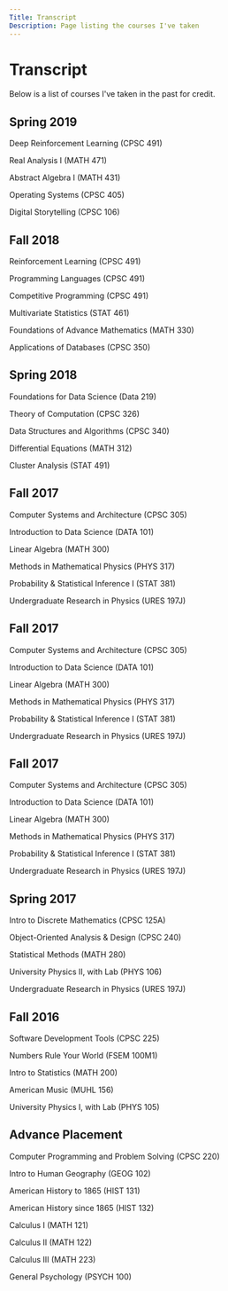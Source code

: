 ```yaml
---
Title: Transcript
Description: Page listing the courses I've taken
---
```


# Transcript

Below is a list of courses I've taken in the past for credit. 

## Spring 2019

Deep Reinforcement Learning (CPSC 491)

Real Analysis I (MATH 471)

Abstract Algebra I (MATH 431)

Operating Systems (CPSC 405)

Digital Storytelling (CPSC 106)

## Fall 2018

Reinforcement Learning (CPSC 491)

Programming Languages (CPSC 491)

Competitive Programming (CPSC 491)

Multivariate Statistics (STAT 461)

Foundations of Advance Mathematics (MATH 330)

Applications of Databases (CPSC 350)

## Spring 2018

Foundations for Data Science (Data 219)

Theory of Computation (CPSC 326)

Data Structures and Algorithms (CPSC 340)

Differential Equations (MATH 312)

Cluster Analysis (STAT 491)

## Fall 2017

Computer Systems and Architecture (CPSC 305)

Introduction to Data Science (DATA 101)

Linear Algebra (MATH 300)

Methods in Mathematical Physics (PHYS 317)

Probability & Statistical Inference I (STAT 381)

Undergraduate Research in Physics (URES 197J)

## Fall 2017

Computer Systems and Architecture (CPSC 305)

Introduction to Data Science (DATA 101)

Linear Algebra (MATH 300)

Methods in Mathematical Physics (PHYS 317)

Probability & Statistical Inference I (STAT 381)

Undergraduate Research in Physics (URES 197J)

## Fall 2017

Computer Systems and Architecture (CPSC 305)

Introduction to Data Science (DATA 101)

Linear Algebra (MATH 300)

Methods in Mathematical Physics (PHYS 317)

Probability & Statistical Inference I (STAT 381)

Undergraduate Research in Physics (URES 197J)

## Spring 2017

Intro to Discrete Mathematics (CPSC 125A)

Object-Oriented Analysis & Design (CPSC 240)

Statistical Methods (MATH 280)

University Physics II, with Lab (PHYS 106)

Undergraduate Research in Physics (URES 197J)

## Fall 2016

Software Development Tools (CPSC 225)

Numbers Rule Your World (FSEM 100M1)

Intro to Statistics (MATH 200)

American Music (MUHL 156)

University Physics I, with Lab (PHYS 105)

## Advance Placement

Computer Programming and Problem Solving (CPSC 220)

Intro to Human Geography (GEOG 102)

American History to 1865 (HIST 131)

American History since 1865 (HIST 132)

Calculus I (MATH 121)

Calculus II (MATH 122)

Calculus III (MATH 223)

General Psychology (PSYCH 100)






